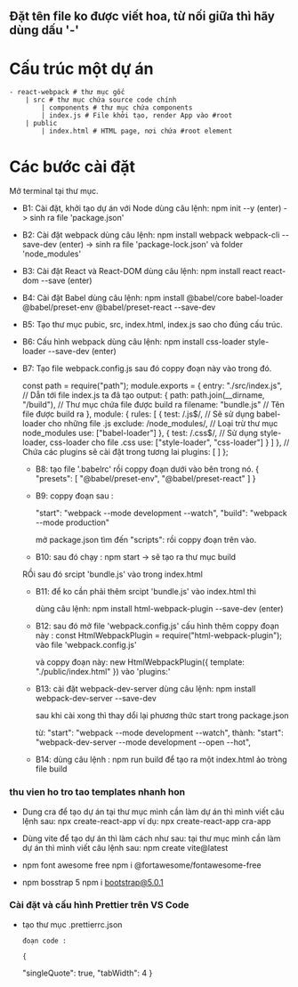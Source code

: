## Đặt tên file ko được viết hoa, từ nối giữa thì hãy dùng dấu '-'

# Cấu trúc một dự án

    - react-webpack # thư mục gốc
    	| src # thư mục chứa source code chính
    		| components # thư mục chứa components
    		| index.js # File khởi tạo, render App vào #root
    	| public
    		| index.html # HTML page, nơi chứa #root element

# Các bước cài đặt

Mở terminal tại thư mục.

-   B1: Cài đặt, khởi tạo dự án với Node
    dùng câu lệnh: npm init --y (enter)
    -> sinh ra file 'package.json'

-   B2: Cài đặt webpack
    dùng câu lệnh: npm install webpack webpack-cli --save-dev (enter)
    -> sinh ra file 'package-lock.json' và folder 'node_modules'

-   B3: Cài đặt React và React-DOM
    dùng câu lệnh: npm install react react-dom --save (enter)

-   B4: Cài đặt Babel
    dùng câu lệnh: npm install @babel/core babel-loader @babel/preset-env @babel/preset-react --save-dev

-   B5: Tạo thư mục pubic, src, index.html, index.js sao cho đúng cấu trúc.

-   B6: Cấu hình webpack
    dùng câu lệnh: npm install css-loader style-loader --save-dev (enter)

-   B7: Tạo file webpack.config.js
    sau đó coppy đoạn này vào trong đó.

    const path = require("path");
    module.exports = {
    entry: "./src/index.js", // Dẫn tới file index.js ta đã tạo
    output: {
    path: path.join(\_\_dirname, "/build"), // Thư mục chứa file được build ra
    filename: "bundle.js" // Tên file được build ra
    },
    module: {
    rules: [
    {
    test: /\.js$/, // Sẽ sử dụng babel-loader cho những file .js
				exclude: /node_modules/, // Loại trừ thư mục node_modules
				use: ["babel-loader"]
			},
			{
				test: /\.css$/, // Sử dụng style-loader, css-loader cho file .css
    use: ["style-loader", "css-loader"]
    }
    ]
    },
    // Chứa các plugins sẽ cài đặt trong tương lai
    plugins: [
    ]
    };

    -   B8: tạo file '.babelrc'
        rồi coppy đoạn dưới vào bên trong nó.
        {
        "presets": [
        "@babel/preset-env",
        "@babel/preset-react"
        ]
        }

    -   B9: coppy đoạn sau :

        "start": "webpack --mode development --watch",
        "build": "webpack --mode production"

        mở package.json tìm đến "scripts": rồi coppy đoạn trên vào.

    -   B10: sau đó chạy :
        npm start -> sẽ tạo ra thư mục build

    RỒi sau đó srcipt 'bundle.js' vào trong index.html

    -   B11: để ko cần phải thêm srcipt 'bundle.js' vào index.html thì

        dùng câu lệnh: npm install html-webpack-plugin --save-dev (enter)

    -   B12: sau đó mở file 'webpack.config.js' cấu hình thêm
        coppy đoạn này :
        const HtmlWebpackPlugin = require("html-webpack-plugin");
        vào file 'webpack.config.js'

        và coppy đoạn này:
        new HtmlWebpackPlugin({
        template: "./public/index.html"
        })
        vào 'plugins:'

    -   B13: cài đặt webpack-dev-server
        dùng câu lệnh:
        npm install webpack-dev-server --save-dev

        sau khi cài xong thì thay dổi lại phương thức start trong package.json

        từ:
        "start": "webpack --mode development --watch",
        thành:
        "start": "webpack-dev-server --mode development --open --hot",

    -   B14: dùng câu lệnh :
        npm run build
        để tạo ra một index.html ảo tròng file build

### thu vien ho tro tao templates nhanh hon

-   Dung cra để tạo dự án
    tại thư mục mình cần làm dự án thì mình viết câu lệnh sau:
    npx create-react-app <project-name>
    ví dụ: npx create-react-app cra-app

-   Dùng vite để tạo dự án thì làm cách như sau:
    tại thư mục mình cần làm dự án thì mình viết câu lệnh sau:
    npm create vite@latest

-   npm font awesome free
    npm i @fortawesome/fontawesome-free

-   npm bosstrap 5
    npm i bootstrap@5.0.1

### Cài đặt và cấu hình Prettier trên VS Code

-   tạo thư mục .prettierrc.json

        đoạn code :

        {

    "singleQuote": true,
    "tabWidth": 4
    }
